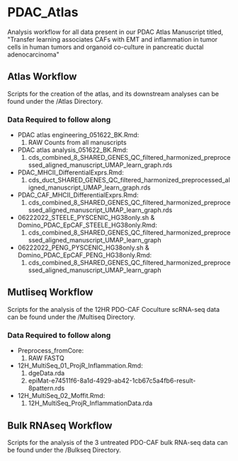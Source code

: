 # PDAC_Atlas
Analysis workflow for all data present in our PDAC Atlas Manuscript titled, "Transfer learning associates CAFs with EMT and inflammation in tumor cells in human tumors and organoid co-culture in pancreatic ductal adenocarcinoma"

## Atlas Workflow
Scripts for the creation of the atlas, and its downstream analyses can be found under the /Atlas Directory.

### Data Required to follow along
* PDAC atlas engineering_051622_BK.Rmd:
  1. RAW Counts from all manuscripts
* PDAC atlas analysis_051622_BK.Rmd:
  1. cds_combined_8_SHARED_GENES_QC_filtered_harmonized_preprocessed_aligned_manuscript_UMAP_learn_graph.rds
* PDAC_MHCII_DifferentialExprs.Rmd:
  1. cds_duct_SHARED_GENES_QC_filtered_harmonized_preprocessed_aligned_manuscript_UMAP_learn_graph.rds
* PDAC_CAF_MHCII_DifferentialExprs.Rmd:
  1. cds_combined_8_SHARED_GENES_QC_filtered_harmonized_preprocessed_aligned_manuscript_UMAP_learn_graph.rds
* 06222022_STEELE_PYSCENIC_HG38only.sh & Domino_PDAC_EpCAF_STEELE_HG38only.Rmd: 
  1. cds_combined_8_SHARED_GENES_QC_filtered_harmonized_preprocessed_aligned_manuscript_UMAP_learn_graph
* 06222022_PENG_PYSCENIC_HG38only.sh & Domino_PDAC_EpCAF_PENG_HG38only.Rmd: 
  1. cds_combined_8_SHARED_GENES_QC_filtered_harmonized_preprocessed_aligned_manuscript_UMAP_learn_graph
  
## Mutliseq Workflow
Scripts for the analysis of the 12HR PDO-CAF Coculture scRNA-seq data can be found under the /Multiseq Directory.

### Data Required to follow along
* Preprocess_fromCore:
  1. RAW FASTQ
* 12H_MultiSeq_01_ProjR_Inflammation.Rmd:
  1. dgeData.rda
  2. epiMat-e74511f6-8a1d-4929-ab42-1cb67c5a4fb6-result-8pattern.rds
* 12H_MultiSeq_02_Moffit.Rmd:
  1. 12H_MultiSeq_ProjR_InflammationData.rda

## Bulk RNAseq Workflow
Scripts for the analysis of the 3 untreated PDO-CAF bulk RNA-seq data can be found under the /Bulkseq Directory.
